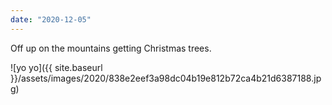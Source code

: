 ```yaml
---
date: "2020-12-05"
---
```


Off up on the mountains getting Christmas trees.

![yo yo]({{ site.baseurl }}/assets/images/2020/838e2eef3a98dc04b19e812b72ca4b21d6387188.jpg)

